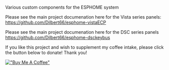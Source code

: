 Various custom components for the ESPHOME system

Please see the main project documenation here for the Vista series panels:
https://github.com/Dilbert66/esphome-vistaECP

Please see the main project documenation here for the DSC series panels
https://github.com/Dilbert66/esphome-dsckeybus

If you like this project and wish to supplement my coffee intake, please click the button below to donate! Thank you!

[!["Buy Me A Coffee"](https://www.buymeacoffee.com/assets/img/custom_images/orange_img.png)](https://www.buymeacoffee.com/Dilbert66)
